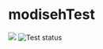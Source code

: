 # modisehTest
![](https://ci.appveyor.com/api/projects/status/s5rnr0c6wgix3wnk/branch/master?svg=true)
![Test status](http://teststatusbadge.azurewebsites.net/api/status/mehrdadkamelzadeh/modisehTest)

